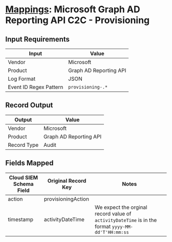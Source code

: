 # [Mappings](README.md): Microsoft Graph AD Reporting API C2C - Provisioning

## Input Requirements

|Input|Value|
|-----|-----|
|Vendor|Microsoft|
|Product|Graph AD Reporting API|
|Log Format|JSON|
|Event ID Regex Pattern|`provisioning-.*`|

## Record Output

|Output|Value|
|------|-----|
|Vendor|Microsoft|
|Product|Graph AD Reporting API|
|Record Type|Audit|

## Fields Mapped

|Cloud SIEM Schema Field|Original Record Key|Notes|
|-----------------------|-------------------|-----|
|action|provisioningAction||
|timestamp|activityDateTime|We expect the orginal record value of `activityDateTime` is in the format `yyyy-MM-dd'T'HH:mm:ss`|


